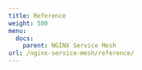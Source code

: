 ```yaml
---
title: Reference
weight: 500
menu:
  docs:
    parent: NGINX Service Mesh
url: /nginx-service-mesh/reference/
---
```

